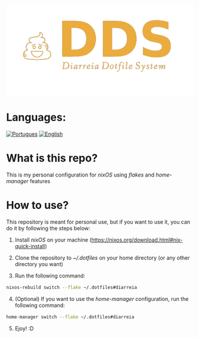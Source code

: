 ![](https://raw.githubusercontent.com/fnxln/dds/main/assets/logo.png)

# Languages:

<a href="https://github.com/fnxln/dds/blob/main/README_PT-BR.md">![Portugues](https://img.shields.io/badge/%F0%9F%87%A7%F0%9F%87%B7-Portugues-green)</a>
<a href="https://github.com/fnxln/dds/">![English](https://img.shields.io/badge/%F0%9F%87%AC%F0%9F%87%A7-English%20Version-blue)</a>

# What is this repo?

This is my personal configuration for _nixOS_ using _flakes_ and _home-manager_ features

# How to use?

This repository is meant for personal use, but if you want to use it, you can do it by following the steps below:

1. Install _nixOS_ on your machine (https://nixos.org/download.html#nix-quick-install)

2. Clone the repository to _~/.dotfiles_ on your home directory (or any other directory you want)

3. Run the following command:

```bash
nixos-rebuild switch --flake ~/.dotfiles#diarreia
```

4. (Optional) If you want to use the _home-manager_ configuration, run the following command:

```bash
home-manager switch --flake ~/.dotfiles#diarreia
```

5. Ejoy! :D

